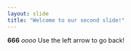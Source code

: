```yaml
---
layout: slide
title: "Welcome to our second slide!"
---
```

**666** _oooo_
Use the left arrow to go back!
